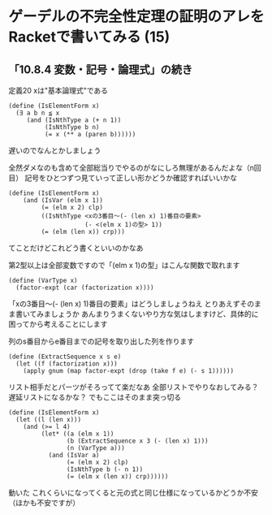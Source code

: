 # ゲーデルの不完全性定理の証明のアレをRacketで書いてみる (15)

## 「10.8.4 変数・記号・論理式」の続き

定義20 xは"基本論理式"である

```
(define (IsElementForm x)
  (∃ a b n ≦ x
     (and (IsNthType a (+ n 1))
          (IsNthType b n)
          (= x (** a (paren b))))))
```

遅いのでなんとかしましょう

全然ダメなのも含めて全部総当りでやるのがなにしろ無理があるんだよな（n回目）
記号をひとつずつ見ていって正しい形かどうか確認すればいいかな

```
(define (IsElementForm x)
    (and (IsVar (elm x 1))
         (= (elm x 2) clp)
         ((IsNthType <xの3番目〜(- (len x) 1)番目の要素> 
                     (- <(elm x 1)の型> 1))
         (= (elm (len x)) crp)))
```

てことだけどこれどう書くといいのかなあ

第2型以上は全部変数ですので「(elm x 1)の型」はこんな関数で取れます

```
(define (VarType x)
  (factor-expt (car (factorization x))))
```

「xの3番目〜(- (len x) 1)番目の要素」はどうしましょうねえ
とりあえずそのまま書いてみましょうか
あんまりうまくないやり方な気はしますけど、具体的に困ってから考えることにします

列のs番目からe番目までの記号を取り出した列を作ります

```
(define (ExtractSequence x s e)
  (let ((f (factorization x)))
    (apply gnum (map factor-expt (drop (take f e) (- s 1))))))
```

リスト相手だとパーツがそろってて楽だなあ
全部リストでやりなおしてみる？
遅延リストになるかな？
でもここはそのまま突っ切る

```
(define (IsElementForm x)
  (let ((l (len x)))
    (and (>= l 4)
         (let* ((a (elm x 1))
                (b (ExtractSequence x 3 (- (len x) 1)))
                (n (VarType a)))
           (and (IsVar a)
                (= (elm x 2) clp)
                (IsNthType b (- n 1))
                (= (elm x (len x)) crp))))))
```

動いた
これくらいになってくると元の式と同じ仕様になっているかどうか不安
（ほかも不安ですが）